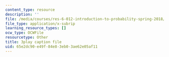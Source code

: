 ```yaml
---
content_type: resource
description: ''
file: /media/courses/res-6-012-introduction-to-probability-spring-2018/65e2dc90e49f84e83eb03ae62e05af11_Xwd4ABlO0Dc.srt
file_type: application/x-subrip
learning_resource_types: []
ocw_type: OCWFile
resourcetype: Other
title: 3play caption file
uid: 65e2dc90-e49f-84e8-3eb0-3ae62e05af11
---
```

